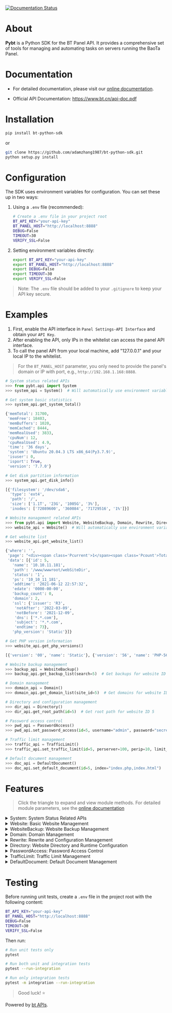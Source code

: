 [![Documentation Status](https://readthedocs.org/projects/bt-python-sdk/badge/?version=latest)](https://bt-python-sdk.readthedocs.io/en/latest/?badge=latest)

# About

**Pybt** is a Python SDK for the BT Panel API. It provides a comprehensive set of tools for managing and automating tasks on servers running the BaoTa Panel.

# Documentation
* For detailed documentation, please visit our [online documentation](https://bt-python-sdk.readthedocs.io/en/latest/?).

* Official API Documentation: https://www.bt.cn/api-doc.pdf

# Installation
```bash
pip install bt-python-sdk
```
or
```bash
git clone https://github.com/adamzhang1987/bt-python-sdk.git
python setup.py install
```

# Configuration
The SDK uses environment variables for configuration. You can set these up in two ways:

1. Using a `.env` file (recommended):
   ```bash
   # Create a .env file in your project root
   BT_API_KEY="your-api-key"
   BT_PANEL_HOST="http://localhost:8888"
   DEBUG=False
   TIMEOUT=30
   VERIFY_SSL=False
   ```

2. Setting environment variables directly:
   ```bash
   export BT_API_KEY="your-api-key"
   export BT_PANEL_HOST="http://localhost:8888"
   export DEBUG=False
   export TIMEOUT=30
   export VERIFY_SSL=False
   ```

> Note: The `.env` file should be added to your `.gitignore` to keep your API key secure.

# Examples
1. First, enable the API interface in `Panel Settings-API Interface` and obtain your `API Key`.
2. After enabling the API, only IPs in the whitelist can access the panel API interface.
3. To call the panel API from your local machine, add "127.0.0.1" and your local IP to the whitelist.

> For the `BT_PANEL_HOST` parameter, you only need to provide the panel's domain or IP with port, e.g., `http://192.168.1.168:8888`.

```python
# System status related APIs
>>> from pybt.api import System
>>> system_api = System()  # Will automatically use environment variables

# Get system basic statistics
>>> system_api.get_system_total()

{'memTotal': 31700,
 'memFree': 18403,
 'memBuffers': 1020,
 'memCached': 8444,
 'memRealUsed': 3833,
 'cpuNum': 12,
 'cpuRealUsed': 4.9,
 'time': '36 days',
 'system': 'Ubuntu 20.04.3 LTS x86_64(Py3.7.9)',
 'isuser': 0,
 'isport': True,
 'version': '7.7.0'}

# Get disk partition information
>>> system_api.get_disk_info()

[{'filesystem': '/dev/sda6',
  'type': 'ext4',
  'path': '/',
  'size': ['1.1T', '23G', '1005G', '3%'],
  'inodes': ['72089600', '360084', '71729516', '1%']}]
```

```python
# Website management related APIs
>>> from pybt.api import Website, WebsiteBackup, Domain, Rewrite, Directory, PasswordAccess, TrafficLimit, DefaultDocument
>>> website_api = Website()  # Will automatically use environment variables

# Get website list
>>> website_api.get_website_list()

{'where': '',
 'page': "<div><span class='Pcurrent'>1</span><span class='Pcount'>Total: 1</span></div>",
 'data': [{'id': 5,
   'name': '10.10.11.181',
   'path': '/www/wwwroot/webSiteDir',
   'status': '1',
   'ps': '10_10_11_181',
   'addtime': '2021-06-12 22:57:32',
   'edate': '0000-00-00',
   'backup_count': 0,
   'domain': 2,
   'ssl': {'issuer': 'R3',
    'notAfter': '2022-03-09',
    'notBefore': '2021-12-09',
    'dns': ['*.*.com'],
    'subject': '*.*.com',
    'endtime': 73},
   'php_version': 'Static'}]}

# Get PHP version information
>>> website_api.get_php_versions()

[{'version': '00', 'name': 'Static'}, {'version': '56', 'name': 'PHP-56'}]

# Website backup management
>>> backup_api = WebsiteBackup()
>>> backup_api.get_backup_list(search=5)  # Get backups for website ID 5

# Domain management
>>> domain_api = Domain()
>>> domain_api.get_domain_list(site_id=5)  # Get domains for website ID 5

# Directory and configuration management
>>> dir_api = Directory()
>>> dir_api.get_root_path(id=5)  # Get root path for website ID 5

# Password access control
>>> pwd_api = PasswordAccess()
>>> pwd_api.set_password_access(id=5, username="admin", password="secret")

# Traffic limit management
>>> traffic_api = TrafficLimit()
>>> traffic_api.set_traffic_limit(id=5, perserver=100, perip=10, limit_rate=1024)

# Default document management
>>> doc_api = DefaultDocument()
>>> doc_api.set_default_document(id=5, index="index.php,index.html")
```

# Features
> Click the triangle to expand and view module methods. For detailed module parameters, see the [online documentation](https://bt-python-sdk.readthedocs.io/en/latest/?)

<details><summary>System: System Status Related APIs</summary>
<p>

* `get_system_total  Get system basic statistics`
* `get_disk_info  Get disk partition information`
* `get_network  Get real-time status information (CPU, memory, network, load)`
* `get_task_count  Check for installation tasks`
* `update_panel  Check panel updates`
</details>

<details><summary>Website: Basic Website Management</summary>
<p>

* `get_website_list  Get website list`
* `get_site_types  Get website categories`
* `get_php_versions  Get installed PHP version list`
* `create_website  Create website`
* `delete_website  Delete website`
* `stop_website  Stop website`
* `start_website  Start website`
* `set_expiry_date  Set website expiration date`
* `set_website_remark  Modify website remarks`
</details>

<details><summary>WebsiteBackup: Website Backup Management</summary>
<p>

* `get_backup_list  Get website backup list`
* `create_backup  Create website backup`
* `delete_backup  Delete website backup`
</details>

<details><summary>Domain: Domain Management</summary>
<p>

* `get_domain_list  Get website domain list`
* `add_domain  Add website domain`
* `delete_domain  Delete website domain`
</details>

<details><summary>Rewrite: Rewrite and Configuration Management</summary>
<p>

* `get_rewrite_list  Get available rewrite rules`
* `get_rewrite_content  Get rewrite rule content`
* `save_rewrite_content  Save rewrite rule content`
</details>

<details><summary>Directory: Website Directory and Runtime Configuration</summary>
<p>

* `get_root_path  Get website root directory`
* `get_directory_config  Get directory configuration`
* `toggle_cross_site  Toggle cross-site protection`
* `toggle_access_log  Toggle access log`
* `set_root_path  Set website root directory`
* `set_run_path  Set website run directory`
</details>

<details><summary>PasswordAccess: Password Access Control</summary>
<p>

* `set_password_access  Set password access for website`
* `close_password_access  Close password access for website`
</details>

<details><summary>TrafficLimit: Traffic Limit Management</summary>
<p>

* `get_traffic_limit  Get traffic limit configuration`
* `set_traffic_limit  Set traffic limit configuration`
* `close_traffic_limit  Close traffic limit`
</details>

<details><summary>DefaultDocument: Default Document Management</summary>
<p>

* `get_default_document  Get default document configuration`
* `set_default_document  Set default document configuration`
</details>

# Testing
Before running unit tests, create a `.env` file in the project root with the following content:
```bash
BT_API_KEY="your-api-key"
BT_PANEL_HOST="http://localhost:8888"
DEBUG=False
TIMEOUT=30
VERIFY_SSL=False
```

Then run:
```bash
# Run unit tests only
pytest

# Run both unit and integration tests
pytest --run-integration

# Run only integration tests
pytest -m integration --run-integration
```

> Good luck! :star:

Powered by [bt APIs](https://www.bt.cn/bbs/thread-20376-1-1.html).
